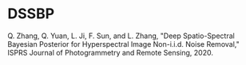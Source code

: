 # DSSBP

Q. Zhang, Q. Yuan, L. Ji, F. Sun, and L. Zhang, "Deep Spatio-Spectral Bayesian Posterior for Hyperspectral Image Non-i.i.d. Noise Removal," ISPRS Journal of Photogrammetry and Remote Sensing, 2020.
